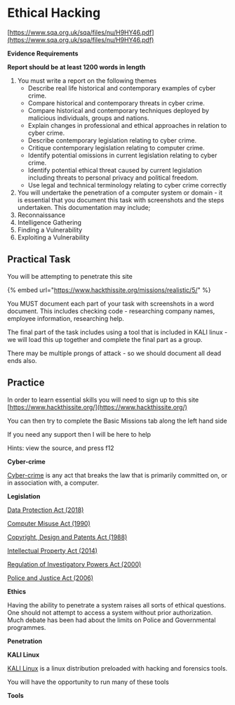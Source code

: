 # Ethical Hacking

[https://www.sqa.org.uk/sqa/files/nu/H9HY46.pdf](https://www.sqa.org.uk/sqa/files/nu/H9HY46.pdf)

**Evidence Requirements**

**Report should be at least 1200 words in length**

1. You must write a report on the following themes
   * Describe real life historical and contemporary examples of cyber crime. 
   * Compare historical and contemporary threats in cyber crime. 
   * Compare historical and contemporary techniques deployed by malicious individuals, groups and nations. 
   * Explain changes in professional and ethical approaches in relation to cyber crime.
   * Describe contemporary legislation relating to cyber crime.
   * Critique contemporary legislation relating to computer crime.
   * Identify potential omissions in current legislation relating to cyber crime.
   * Identify potential ethical threat caused by current legislation including threats to personal privacy and political freedom.
   * Use legal and technical terminology relating to cyber crime correctly
2. You will undertake the penetration of a computer system or domain - it is essential that you document this task with screenshots and the steps undertaken. This documentation may include;
3. Reconnaissance
4. Intelligence Gathering
5. Finding a Vulnerability
6. Exploiting a Vulnerability

## Practical Task

You will be attempting to penetrate this site

{% embed url="https://www.hackthissite.org/missions/realistic/5/" %}

You MUST document each part of your task with screenshots in a word document. This includes checking code - researching company names, employee information, researching help.

The final part of the task includes using a tool that is included in KALI linux - we will load this up together and complete the final part as a group.

There may be multiple prongs of attack - so we should document all dead ends also.

## Practice

In order to learn essential skills you will need to sign up to this site [https://www.hackthissite.org/](https://www.hackthissite.org/)

You can then try to complete the Basic Missions tab along the left hand side

If you need any support then I will be here to help

Hints: view the source, and press f12

**Cyber-crime**

[Cyber-crime](https://en.wikipedia.org/wiki/Cybercrime) is any act that breaks the law that is primarily committed on, or in association with, a computer.

**Legislation**

[Data Protection Act \(2018\)](https://www.gov.uk/data-protection) 

[Computer Misuse Act \(1990\)](https://www.legislation.gov.uk/ukpga/1990/18/contents) 

[Copyright, Design and Patents Act \(1988\)](https://www.legislation.gov.uk/ukpga/1988/48/contents) 

[Intellectual Property Act \(2014\)](https://www.gov.uk/intellectual-property-an-overview) 

[Regulation of Investigatory Powers Act \(2000\)](https://www.legislation.gov.uk/ukpga/2000/23/contents) 

[Police and Justice Act \(2006\)](https://www.legislation.gov.uk/ukpga/2006/48/contents)

**Ethics**

Having the ability to penetrate a system raises all sorts of ethical questions. One should not attempt to access a system without prior authorization. Much debate has been had about the limits on Police and Governmental programmes.

**Penetration**

**KALI Linux**

[KALI Linux](https://www.kali.org/) is a linux distribution preloaded with hacking and forensics tools.

You will have the opportunity to run many of these tools

**Tools**

